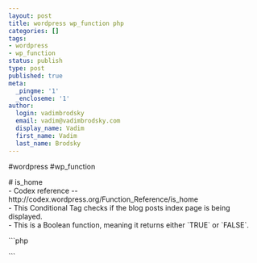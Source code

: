 ```yaml
---
layout: post
title: wordpress wp_function php
categories: []
tags:
- wordpress
- wp_function
status: publish
type: post
published: true
meta:
  _pingme: '1'
  _encloseme: '1'
author:
  login: vadimbrodsky
  email: vadim@vadimbrodsky.com
  display_name: Vadim
  first_name: Vadim
  last_name: Brodsky
---
```

<p>#wordpress #wp_function</p>
<p># is_home<br />
- Codex reference -- http://codex.wordpress.org/Function_Reference/is_home<br />
- This Conditional Tag checks if the blog posts index page is being displayed.<br />
- This is a Boolean function, meaning it returns either `TRUE` or `FALSE`.</p>
<p>```php</p>
<p>```</p>
